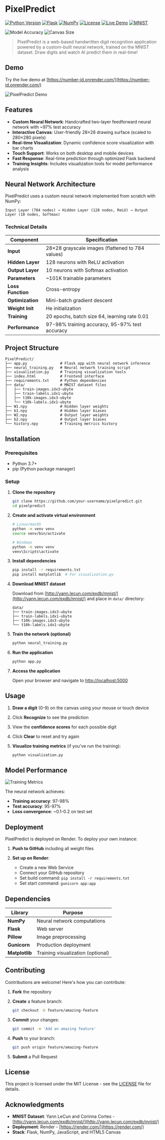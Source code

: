 # PixelPredict

[![Python Version](https://img.shields.io/badge/python-3.7+-blue.svg)](https://www.python.org/downloads/)
[![Flask](https://img.shields.io/badge/flask-2.0+-green.svg)](https://flask.palletsprojects.com/)
[![NumPy](https://img.shields.io/badge/numpy-1.20+-orange.svg)](https://numpy.org/)
[![License](https://img.shields.io/badge/license-MIT-blue.svg)](LICENSE)
[![Live Demo](https://img.shields.io/badge/demo-online-brightgreen.svg)](https://number-id.onrender.com/)
[![MNIST](https://img.shields.io/badge/dataset-MNIST-lightgrey.svg)](http://yann.lecun.com/exdb/mnist/)

<div>
  <img src="https://img.shields.io/badge/Accuracy-97%25-success" alt="Model Accuracy" />
  <img src="https://img.shields.io/badge/Canvas-28x28-blueviolet" alt="Canvas Size" />
</div>

> PixelPredict is a web-based handwritten digit recognition application powered by a custom-built neural network, trained on the MNIST dataset. Draw digits and watch AI predict them in real-time! 

## Demo

Try the live demo at [https://number-id.onrender.com/](https://number-id.onrender.com/)

![PixelPredict Demo](demo.png)

## Features

* **Custom Neural Network**: Handcrafted two-layer feedforward neural network with \~97% test accuracy
* **Interactive Canvas**: User-friendly 28×28 drawing surface (scaled to 280×280 pixels)
* **Real-time Visualization**: Dynamic confidence score visualization with bar charts
* **Touch Support**: Works on both desktop and mobile devices
* **Fast Response**: Real-time prediction through optimized Flask backend
* **Training Insights**: Includes visualization tools for model performance analysis

## Neural Network Architecture

PixelPredict uses a custom neural network implemented from scratch with NumPy:

```
Input Layer (784 nodes) → Hidden Layer (128 nodes, ReLU) → Output Layer (10 nodes, Softmax)
```

### Technical Details

| Component         | Specification                                    |
| ----------------- | ------------------------------------------------ |
| **Input**         | 28×28 grayscale images (flattened to 784 values) |
| **Hidden Layer**  | 128 neurons with ReLU activation                 |
| **Output Layer**  | 10 neurons with Softmax activation               |
| **Parameters**    | \~101K trainable parameters                      |
| **Loss Function** | Cross-entropy                                    |
| **Optimization**  | Mini-batch gradient descent                      |
| **Weight Init**   | He initialization                                |
| **Training**      | 20 epochs, batch size 64, learning rate 0.01     |
| **Performance**   | 97-98% training accuracy, 95-97% test accuracy   |

## Project Structure

```
PixelPredict/
├── app.py               # Flask app with neural network inference
├── neural_training.py   # Neural network training script
├── visualization.py     # Training visualization tools
├── index.html           # Frontend interface
├── requirements.txt     # Python dependencies
├── data/                # MNIST dataset files
│   ├── train-images.idx3-ubyte
│   ├── train-labels.idx1-ubyte
│   ├── t10k-images.idx3-ubyte
│   └── t10k-labels.idx1-ubyte
├── W1.npy               # Hidden layer weights
├── b1.npy               # Hidden layer biases
├── W2.npy               # Output layer weights
├── b2.npy               # Output layer biases
└── history.npy          # Training metrics history
```

## Installation

### Prerequisites

* Python 3.7+
* pip (Python package manager)

### Setup

1. **Clone the repository**

   ```bash
   git clone https://github.com/your-username/pixelpredict.git
   cd pixelpredict
   ```

2. **Create and activate virtual environment**

   ```bash
   # Linux/macOS
   python -m venv venv
   source venv/bin/activate

   # Windows
   python -m venv venv
   venv\Scripts\activate
   ```

3. **Install dependencies**

   ```bash
   pip install -r requirements.txt
   pip install matplotlib  # For visualization.py
   ```

4. **Download MNIST dataset**

   Download from [http://yann.lecun.com/exdb/mnist/](http://yann.lecun.com/exdb/mnist/) and place in `data/` directory:

   ```
   data/
   ├── train-images.idx3-ubyte
   ├── train-labels.idx1-ubyte
   ├── t10k-images.idx3-ubyte
   └── t10k-labels.idx1-ubyte
   ```

5. **Train the network (optional)**

   ```bash
   python neural_training.py
   ```

6. **Run the application**

   ```bash
   python app.py
   ```

7. **Access the application**

   Open your browser and navigate to [http://localhost:5000](http://localhost:5000)

## Usage

1. **Draw a digit** (0-9) on the canvas using your mouse or touch device
2. Click **Recognize** to see the prediction
3. View the **confidence scores** for each possible digit
4. Click **Clear** to reset and try again
5. **Visualize training metrics** (if you've run the training):

   ```bash
   python visualization.py
   ```

## Model Performance

![Training Metrics](https://img.shields.io/badge/PixelPredict-Training_Metrics-lightgrey?style=for-the-badge)

The neural network achieves:

* **Training accuracy**: 97-98%
* **Test accuracy**: 95-97%
* **Loss convergence**: \~0.1-0.2 on test set

## Deployment

PixelPredict is deployed on Render. To deploy your own instance:

1. **Push to GitHub** including all weight files
2. **Set up on Render**:

   * Create a new Web Service
   * Connect your GitHub repository
   * Set build command: `pip install -r requirements.txt`
   * Set start command: `gunicorn app:app`

## Dependencies

| Library        | Purpose                           |
| -------------- | --------------------------------- |
| **NumPy**      | Neural network computations       |
| **Flask**      | Web server                        |
| **Pillow**     | Image preprocessing               |
| **Gunicorn**   | Production deployment             |
| **Matplotlib** | Training visualization (optional) |

## Contributing

Contributions are welcome! Here's how you can contribute:

1. **Fork** the repository
2. **Create** a feature branch:

   ```bash
   git checkout -b feature/amazing-feature
   ```
3. **Commit** your changes:

   ```bash
   git commit -m 'Add an amazing feature'
   ```
4. **Push** to your branch:

   ```bash
   git push origin feature/amazing-feature
   ```
5. **Submit** a Pull Request

## License

This project is licensed under the MIT License - see the [LICENSE](LICENSE) file for details.

## Acknowledgments

* **MNIST Dataset**: Yann LeCun and Corinna Cortes - [http://yann.lecun.com/exdb/mnist/](http://yann.lecun.com/exdb/mnist/)
* **Deployment**: Render - [https://render.com/](https://render.com/)
* **Stack**: Flask, NumPy, JavaScript, and HTML5 Canvas
